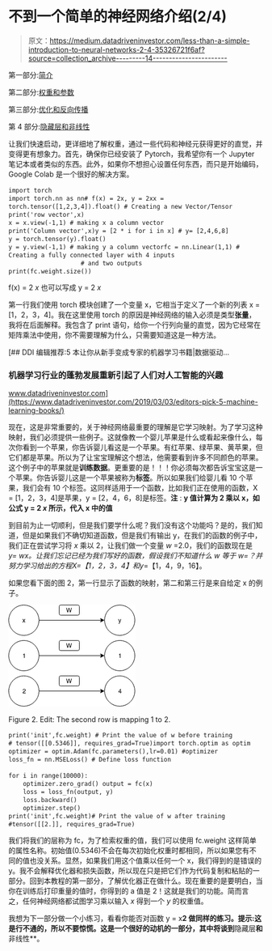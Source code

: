 # 不到一个简单的神经网络介绍(2/4)

> 原文：<https://medium.datadriveninvestor.com/less-than-a-simple-introduction-to-neural-networks-2-4-35326721f6af?source=collection_archive---------14----------------------->

第一部分:[简介](https://medium.com/datadriveninvestor/less-than-a-simple-introduction-to-neural-networks-1-2-d48c9843102b)

第二部分:[权重和参数](https://medium.com/datadriveninvestor/less-than-a-simple-introduction-to-neural-networks-2-4-35326721f6af)

第三部分:[优化和反向传播](https://medium.com/datadriveninvestor/less-than-a-simple-introduction-to-neural-networks-3-4-60e60a482eb3)

第 4 部分:[隐藏层和非线性](https://medium.com/@ahmedbahaaselim/less-than-a-simple-introduction-to-neural-networks-4-4-c11ecbfc6c11?sk=cc093344c56ad045af667454c78b61ab)

让我们快速启动，更详细地了解权重，通过一些代码和神经元获得更好的直觉，并变得更有想象力。首先，确保你已经安装了 Pytorch，我希望你有一个 Jupyter 笔记本或者类似的东西。此外，如果你不想担心设置任何东西，而只是开始编码，Google Colab 是一个很好的解决方案。

```
import torch
import torch.nn as nn# f(x) = 2x, y = 2xx = torch.tensor([1,2,3,4]).float() # Creating a new Vector/Tensor
print('row vector',x)
x = x.view(-1,1) # making x a column vector
print('Column vector',x)y = [2 * i for i in x] # y= [2,4,6,8]
y = torch.tensor(y).float()
y = y.view(-1,1) # making y a column vectorfc = nn.Linear(1,1) # Creating a fully connected layer with 4 inputs          
                    # and two outputs
print(fc.weight.size())
```

f(x) = 2 *x* 也可以写成 y = 2 *x*

第一行我们使用 torch 模块创建了一个变量 x，它相当于定义了一个新的列表 x = [1，2，3，4]。我在这里使用 torch 的原因是神经网络的输入必须是类型**张量**，我将在后面解释。我包含了 print 语句，给你一个行列向量的直觉，因为它经常在矩阵乘法中使用，你不需要理解为什么，只需要知道这是一种方法。

[](https://www.datadriveninvestor.com/2019/03/03/editors-pick-5-machine-learning-books/) [## DDI 编辑推荐:5 本让你从新手变成专家的机器学习书籍|数据驱动…

### 机器学习行业的蓬勃发展重新引起了人们对人工智能的兴趣

www.datadriveninvestor.com](https://www.datadriveninvestor.com/2019/03/03/editors-pick-5-machine-learning-books/) 

现在，这是非常重要的，关于神经网络最重要的理解是它学习映射。为了学习这种映射，我们必须提供一些例子。这就像教一个婴儿苹果是什么或看起来像什么，每次你看到一个苹果，你告诉婴儿看这是一个苹果。有红苹果、绿苹果、黄苹果，但它们都是苹果。所以为了让宝宝理解这个想法，他需要看到许多不同颜色的苹果。这个例子中的苹果就是**训练数据**。更重要的是！！！你必须每次都告诉宝宝这是一个苹果。你告诉婴儿这是一个苹果被称为**标签**。所以如果我们给婴儿看 10 个苹果，我们会有 10 个标签。这同样适用于一个函数，比如我们正在使用的函数，X = [1，2，3，4]是苹果，y = [2，4，6，8]是标签。**注** : **y 值计算为 2 乘以 x，如公式 y = 2 *x* 所示，代入 x 中的值**

到目前为止一切顺利，但是我们要学什么呢？我们没有这个功能吗？是的，我们知道，但是如果我们不确切知道函数，但是我们有输出 y，在我们的函数的例子中，我们正在尝试学习将 *x* 乘以 2，让我们做一个变量 *w* =2.0，我们的函数现在是 *y= wx。*让我们忘记已经为我们写好的函数，假设我们不知道什么 *w* 等于 *w=？*并努力学习给出的方程*X*=【1，2，3，4】和*y*=【1，4，9，16】。

如果您看下面的图 2，第一行显示了函数的映射，第二和第三行是来自给定 x 的例子。

![](img/410617b30a32c9b59e9152d8d02d4096.png)

Figure 2\. Edit: The second row is mapping 1 to 2.

```
print('init',fc.weight) # Print the value of w before training
# tensor([[0.5346]], requires_grad=True)import torch.optim as optim
optimizer = optim.Adam(fc.parameters(),lr=0.01) #optimizer
loss_fn = nn.MSELoss() # Define loss function

for i in range(10000):
    optimizer.zero_grad() output = fc(x)
    loss = loss_fn(output, y)
    loss.backward()
    optimizer.step()
print('init',fc.weight)# Print the value of w after training
#tensor([[2.]], requires_grad=True)
```

我们将我们的层称为 fc，为了检索权重的值，我们可以使用 fc.weight 这样简单的属性名称。初始值(0.5346)不会在每次初始化权重时都相同，所以如果您有不同的值也没关系。显然，如果我们用这个值乘以任何一个 x，我们得到的是错误的 y。我不会解释优化器和损失函数，所以现在只是把它们作为代码复制和粘贴的一部分。回到本教程的第一部分，了解优化器正在做什么。现在重要的是要明白，当你在训练后打印重量的值时，你得到的 a 值是 2！这就是我们的功能。简而言之，任何神经网络都试图学习乘以输入 *x* 得到一个 *y* 的权重值。

我想为下一部分做一个小练习，看看你能否对函数 y = x**2 做同样的练习。提示:这是行不通的，所以不要惊慌。这是一个很好的动机的一部分，其中将谈到**隐藏层**和**非线性**。